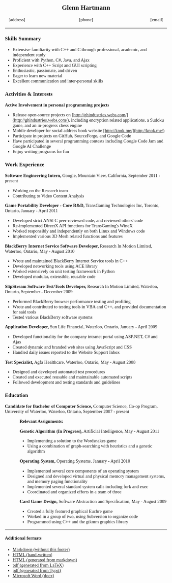 <body style="font-family: 'Times New Roman', Times, serif; font-size:11pt;">
<h1 style="font-size: 16pt; text-align: center; font-weight: bold;">Glenn Hartmann</h1>
<div style="text-align: center;">
<table style="width: 100%; display: table; border-collapse: separate;">
<tr>
<td style="padding-top: 0px; padding-right: 10px; padding-bottom: 0px; padding-left: 10px; font-size: 11pt; text-align: left; width: 35%;">[address]</td>
<td style="padding-top: 0px; padding-right: 10px; padding-bottom: 0px; padding-left: 10px; font-size: 11pt; text-align: center; width: 30%;">[phone]</td>
<td style="padding-top: 0px; padding-right: 10px; padding-bottom: 0px; padding-left: 10px; font-size: 11pt; text-align: right; width: 35%;">[email]</td>
</tr>
</table>
</div>
<p>

---

<p>

### Skills Summary

* Extensive familiarity with C++ and C through professional, academic, and independent study
* Proficient with Python, C#, Java, and Ajax
* Experience with C++ Script and GUI scripting
* Enthusiastic, passionate, and driven
* Eager to learn new material
* Excellent communication and inter-personal skills

### Activities & Interests

**Active Involvement in personal programming projects**

* Release open-source projects on [http://ghindustries.webs.com/](http://ghindustries.webs.com/), including encryption related applications, a Sudoku game, and an in-progress chess engine
* Mobile developer for social address book website [http://knok.me/](http://knok.me/)
* Participate in projects on GitHub, SourceForge, and Google Code
* Have participated in several programming contests including Google Code Jam and Google AI Challenge
* Enjoy writing programs for fun

### Work Experience

**Software Engineering Intern,** Google, Mountain View, California, September 2011 - present

* Working on the Research team
* Contributing to Video Content Analysis

**Game Portability Developer - Core R&D,** TransGaming Technologies Inc, Toronto, Ontario, January - April 2011

* Developed strict ANSI C peer-reviewed code, and reviewed others' code
* Re-implemented DirectX API functions for TransGaming's WineX
* Worked responsibly and independently on both Linux and Windows code
* Implemented various 3D Mesh related functions and features

**BlackBerry Internet Service Software Developer,** Research In Motion Limited, Waterloo, Ontario, May - August 2010

* Wrote and maintained BlackBerry Internet Service tools in C++
* Developed networking tools using ACE library
* Worked extensively on unit testing framework in Python
* Developed modular, extensible, reusable code

**SlipStream Software Test/Tools Developer,** Research In Motion Limited, Waterloo, Ontario, September - December 2009

* Performed BlackBerry browser performance testing and profiling
* Wrote and contributed to testing tools in VBA and C++, and provided documentation for said tools
* Tested various BlackBerry software systems

**Application Developer,** Sun Life Financial, Waterloo, Ontario, January - April 2009

* Developed functionality for the company intranet portal using ASP.NET, C# and Ajax
* Created dynamic and branded web sites using JavaScript and CSS
* Handled daily issues reported to the Website Support Inbox

**Test Specialist,** Agfa Healthcare, Waterloo, Ontario, May - August 2008

* Designed and developed automated test procedures
* Created and executed reusable and maintainable automated scripts
* Followed development and testing standards and guidelines

### Education

**Candidate for Bachelor of Computer Science,** Computer Science, Co-op Program, University of Waterloo, Waterloo, Ontario, September 2007 - present

<div style="margin-left: 0.5in;">

**Relevant Assignments:**

**Genetic Algorithm (In Progress),** Artificial Intelligence, May - August 2011

* Implementing a solution to the Wordsnakes game
* Using a combination of graph-searching with heuristics and a genetic algorithm

**Operating System,** Operating Systems, January - April 2010

* Implemented several core components of an operating system
* Designed and developed virtual and physical memory management systems, and memory paging functionality
* Implemented several standard system calls including fork and exec
* Coordinated and organized efforts in a team of three

**Card Game Design,** Software Abstraction and Specification, May - August 2009

* Created a fully featured graphical Euchre game
* Worked in a group of two, using Subversion to organize code
* Programmed using C++ and the gtkmm graphics library

</div>

</body>

---

#### Additional formats

* [Markdown (without this footer)](resume/resume.md)
* [HTML (hand-written)](https://glennhartmann.github.io/Resume/resume/resume.html)
* [HTML (generated from markdown)](https://glennhartmann.github.io/Resume/resume/resume_md.html)
* [pdf (generated from LaTeX)](resume/resume_latex.pdf)
* [pdf (generated from Typst)](resume/resume_typ.pdf)
* [Microsoft Word (docx)](https://glennhartmann.github.io/Resume/resume/resume.docx)
